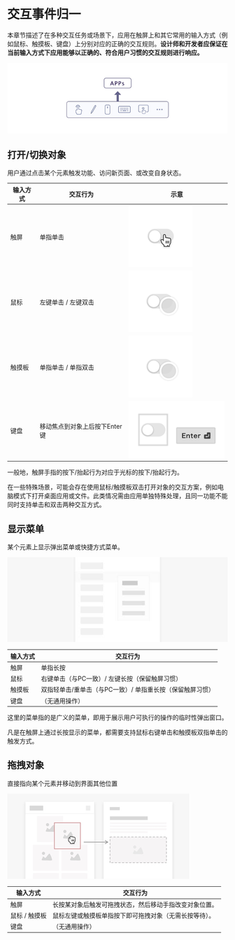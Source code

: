 # 交互事件归一

本章节描述了在多种交互任务或场景下，应用在触屏上和其它常用的输入方式（例如鼠标、触摸板、键盘）上分别对应的正确的交互规则。**设计师和开发者应保证在当前输入方式下应用能够以正确的、符合用户习惯的交互规则进行响应。**


![zh-cn_image_0000001568093289](figures/zh-cn_image_0000001568093289.png)


## 打开/切换对象

用户通过点击某个元素触发功能、访问新页面、或改变自身状态。

  | **输入方式** | **交互行为** | **示意** | 
| -------- | -------- | -------- |
| 触屏 | 单指单击 | ![zh-cn_image_0000001568093285](figures/zh-cn_image_0000001568093285.png) | 
| 鼠标 | 左键单击&nbsp;/&nbsp;左键双击 | ![zh-cn_image_0000001517612968](figures/zh-cn_image_0000001517612968.png) | 
| 触摸板 | 单指单击&nbsp;/&nbsp;单指双击 | ![zh-cn_image_0000001568212997](figures/zh-cn_image_0000001568212997.png) | 
| 键盘 | 移动焦点到对象上后按下Enter键 | ![zh-cn_image_0000001517453012](figures/zh-cn_image_0000001517453012.png) | 

一般地，触屏手指的按下/抬起行为对应于光标的按下/抬起行为。

在一些特殊场景，可能会存在使用鼠标/触摸板双击打开对象的交互方案，例如电脑模式下打开桌面应用或文件。此类情况需由应用单独特殊处理，且同一功能不能同时支持单击和双击两种交互方式。


## 显示菜单

某个元素上显示弹出菜单或快捷方式菜单。

![zh-cn_image_0000001568293165](figures/zh-cn_image_0000001568293165.jpg)

  | **输入方式** | **交互行为** | 
| -------- | -------- |
| 触屏 | 单指长按 | 
| 鼠标 | 右键单击（与PC一致）/&nbsp;左键长按（保留触屏习惯） | 
| 触摸板 | 双指轻单击/重单击（与PC一致）/&nbsp;单指重长按（保留触屏习惯） | 
| 键盘 | （无通用操作） | 

这里的菜单指的是广义的菜单，即用于展示用户可执行的操作的临时性弹出窗口。

凡是在触屏上通过长按显示的菜单，都需要支持鼠标右键单击和触摸板双指单击的触发方式。


## 拖拽对象

直接指向某个元素并移动到界面其他位置

![zh-cn_image_0000001568412901](figures/zh-cn_image_0000001568412901.png)

  | **输入方式** | **交互行为** | 
| -------- | -------- |
| 触屏 | 长按某对象后触发可拖拽状态，然后移动手指改变对象位置。 | 
| 鼠标&nbsp;/&nbsp;触摸板 | 鼠标左键或触摸板单指按下即可拖拽对象（无需长按等待）。 | 
| 键盘 | （无通用操作） | 
